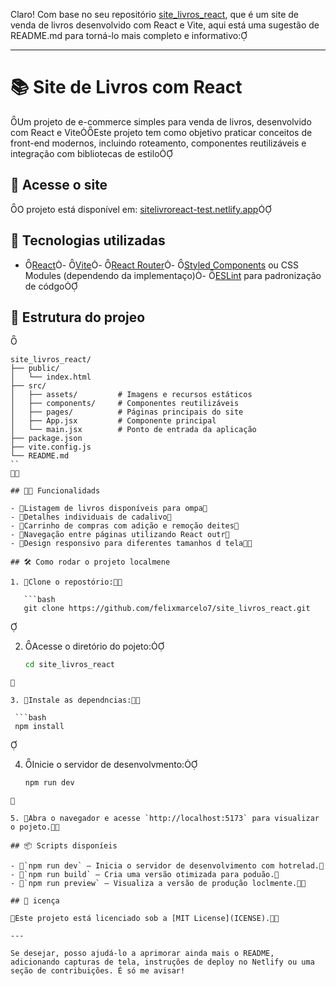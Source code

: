 Claro! Com base no seu repositório [site_livros_react](https://github.com/felixmarcelo7/site_livros_react), que é um site de venda de livros desenvolvido com React e Vite, aqui está uma sugestão de README.md para torná-lo mais completo e informativo:

---

# 📚 Site de Livros com React
Um projeto de e-commerce simples para venda de livros, desenvolvido com React e ViteEste projeto tem como objetivo praticar conceitos de front-end modernos, incluindo roteamento, componentes reutilizáveis e integração com bibliotecas de estilo

## 🔗 Acesse o site
O projeto está disponível em: [sitelivroreact-test.netlify.app](https://sitelivroreact-test.netlify.ap)

## 🚀 Tecnologias utilizadas
- [React](https://reactjs.or/)- [Vite](https://vitejs.de/)- [React Router](https://reactrouter.co/)- [Styled Components](https://styled-components.com/) ou CSS Modules (dependendo da implementaço)- [ESLint](https://eslint.org/) para padronização de códgo

## 📁 Estrutura do projeo


```
site_livros_react/
├── public/
│   └── index.html
├── src/
│   ├── assets/         # Imagens e recursos estáticos
│   ├── components/     # Componentes reutilizáveis
│   ├── pages/          # Páginas principais do site
│   ├── App.jsx         # Componente principal
│   └── main.jsx        # Ponto de entrada da aplicação
├── package.json
├── vite.config.js
└── README.md
``


## 🧑‍💻 Funcionalidads

- Listagem de livros disponíveis para ompa
- Detalhes individuais de cadalivo
- Carrinho de compras com adição e remoção deites
- Navegação entre páginas utilizando React outr
- Design responsivo para diferentes tamanhos d tela

## 🛠️ Como rodar o projeto localmene

1. Clone o repostório:

   ```bash
   git clone https://github.com/felixmarcelo7/site_livros_react.git
  ```


2. Acesse o diretório do pojeto:

   ```bash
   cd site_livros_react
  ```


3. Instale as dependncias:

   ```bash
   npm install
  ```


4. Inicie o servidor de desenvolvmento:

   ```bash
   npm run dev
  ```


5. Abra o navegador e acesse `http://localhost:5173` para visualizar o pojeto.

## 📦 Scripts disponíeis

- `npm run dev` – Inicia o servidor de desenvolvimento com hotrelad.
- `npm run build` – Cria uma versão otimizada para poduão.
- `npm run preview` – Visualiza a versão de produção loclmente.

## 📄 icença

Este projeto está licenciado sob a [MIT License](ICENSE).

---

Se desejar, posso ajudá-lo a aprimorar ainda mais o README, adicionando capturas de tela, instruções de deploy no Netlify ou uma seção de contribuições. É só me avisar! 
